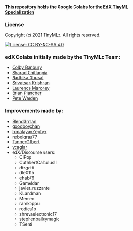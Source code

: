 #### This repository holds the Google Colabs for the [EdX TinyML Specialization](https://www.edx.org/professional-certificate/harvardx-tiny-machine-learning)

### License

Copyright (c) 2021 TinyMLx. All rights reserved.

[![License: CC BY-NC-SA 4.0](https://licensebuttons.net/l/by-nc-sa/4.0/80x15.png)](https://creativecommons.org/licenses/by-nc-sa/4.0/)


### edX Colabs initially made by the TinyMLx Team:
+ [Colby Banbury](https://github.com/colbybanbury)
+ [Sharad Chitlangia](https://github.com/Sharad24)
+ [Radhika Ghosal](https://github.com/RadhikaG)
+ [Srivatsan Krishnan](https://github.com/srivatsankrishnan)
+ [Laurence Maroney](https://github.com/lmoroney)
+ [Brian Plancher](https://github.com/plancherb1)
+ [Pete Warden](https://github.com/petewarden)

### Improvements made by:
+ [Blend3rman](https://github.com/Blend3rman)
+ [goodboychan](https://github.com/goodboychan)
+ [himalayanZephyr](https://github.com/himalayanZephyr)
+ [nebelgrau77](https://github.com/nebelgrau77)
+ [TannerGilbert](https://github.com/TannerGilbert)
+ [ycaglar](https://github.com/ycaglar)
+ edX/Discourse users:
  + CIPop
  + CuthbertCalculusII
  + dizgotti
  + dle0115
  + ehab76
  + Gameldar
  + javier_ruzzante
  + KLandman
  + Memex
  + ramkoppu
  + rodica1b
  + shreyaelectronic17
  + stephenbaileymagic
  + TSenti